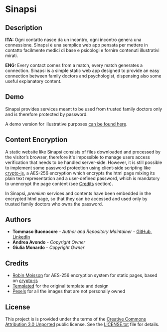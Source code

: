 # Sina**psi**

## Description

**ITA:**
Ogni contatto nasce da un incontro, ogni incontro genera una connessione. Sinapsi è una semplice web app pensata per mettere in contatto facilmente medici di base e psicologi e fornire contenuti illustrativi mirati.

**ENG:**
Every contact comes from a match, every match generates a connection. Sinapsi is a simple static web app designed to provide an easy connection between family doctors and psychologist, dispensing also some useful explanatory content.

## Demo

Sinapsi provides services meant to be used from trusted family doctors only and is therefore protected by password.

A demo version for illustrative purposes [can be found here](https://detsutut.github.io/sinapsi/demo.html).

## Content Encryption

A static website like Sinapsi consists of files downloaded and processed by the visitor’s browser, therefore it's impossible to manage users access verification that needs to be handled server-side. 
However, it is still possible to implement some password protection using client-side scripting like [crypto-js](https://github.com/brix/crypto-js), a AES-256 encryption which encrypts the html page mixing its plain text representation and a user-defined password, which is mandatory to unencrypt the page content (see [Credits](https://github.com/detsutut/sinapsi#credits) section).

In Sinapsi, *premium* services and contents have been embedded in the encrypted html page, so that they can be accessed and used only by trusted family doctors who owns the password.

## Authors

* **Tommaso Buonocore** - *Author and Repository Maintainer* - [GitHub](https://github.com/detsutut), [LinkedIn](https://www.linkedin.com/in/tbuonocore/)
* **Andrea Avondo** - *Copyright Owner* 
* **Giulia Monardo** - *Copyright Owner*

## Credits

* [Robin Moisson](https://robinmoisson.github.io/staticrypt/) for AES-256 encryption system for static pages, based on [crypto-js](https://github.com/brix/crypto-js)
* [Templated](https://templated.co) for the original template and design
* [Pexels](https://www.pexels.com) for all the images that are not personally owned

## License

This project is is provided under the terms of the [Creative Commons Attribution 3.0 Unported](https://creativecommons.org/licenses/by/3.0/) public license. See the [LICENSE.txt](LICENSE.txt) file for details.
